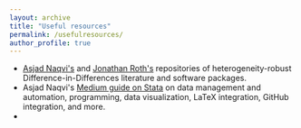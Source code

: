 ```yaml
---
layout: archive
title: "Useful resources"
permalink: /usefulresources/
author_profile: true
---
```


* [Asjad Naqvi's](https://asjadnaqvi.github.io/DiD/) and [Jonathan Roth's](https://www.jonathandroth.com/did-resources/) repositories of heterogeneity-robust Difference-in-Differences literature and software packages.
* Asjad Naqvi's [Medium guide on Stata](https://medium.com/the-stata-guide/welcome-to-the-stata-guide-12adf81ec3d) on data management and automation, programming, data visualization, LaTeX integration, GitHub integration, and more. 
* 








